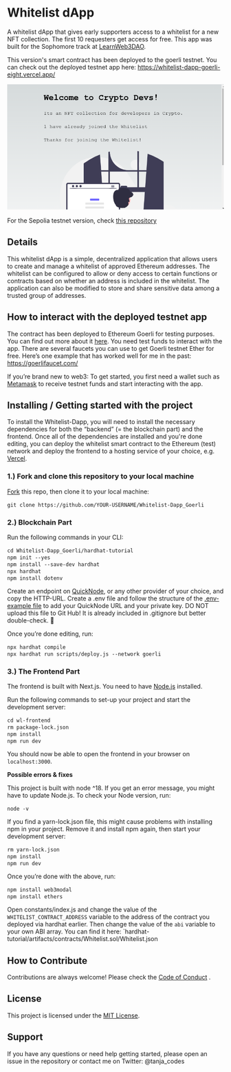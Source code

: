 # Whitelist dApp

A whitelist dApp that gives early supporters access to a whitelist for a new NFT collection. The first 10 requesters get access for free.
This app was built for the Sophomore track at [LearnWeb3DAO](https://learnweb3.io/).

This version's smart contract has been deployed to the goerli testnet.
You can check out the deployed testnet app here: https://whitelist-dapp-goerli-eight.vercel.app/ 

![Whitelist dApp Screenshot](wl-frontend/public/Whitelist-Dapp-Goerli-Screenshot.png)

For the Sepolia testnet version, check [this repository](https://github.com/Sunkio/Whitelist-Dapp)
## Details
This whitelist dApp is a simple, decentralized application that allows users to create and manage a whitelist of approved Ethereum addresses. The whitelist can be configured to allow or deny access to certain functions or contracts based on whether an address is included in the whitelist. The application can also be modified to store and share sensitive data among a trusted group of addresses.

## How to interact with the deployed testnet app
The contract has been deployed to Ethereum Goerli for testing purposes. You can find out more about it [here](https://goerli.net/).
You need test funds to interact with the app. There are several faucets you can use to get Goerli testnet Ether for free. Here’s one example that has worked well for me in the past:
https://goerlifaucet.com/

If you’re brand new to web3: To get  started, you first need a wallet such as [Metamask](https://metamask.io/) to receive testnet funds and start interacting with the app.

## Installing / Getting started with the project

To install the Whitelist-Dapp, you will need to install the necessary dependencies for both the “backend” (= the blockchain part) and the frontend. Once all of the dependencies are installed and you're done editing, you can deploy the whitelist smart contract to the Ethereum (test) network and deploy the frontend to a hosting service of your choice, e.g. [Vercel](https://vercel.com/).


### 1.) Fork and clone this repository to your local machine
[Fork](https://docs.github.com/en/get-started/quickstart/fork-a-repo) this repo, then clone it to your local machine:
``` shell
git clone https://github.com/YOUR-USERNAME/Whitelist-Dapp_Goerli
```

### 2.) Blockchain Part
Run the following commands in your CLI:
``` shell
cd Whitelist-Dapp_Goerli/hardhat-tutorial
npm init --yes
npm install --save-dev hardhat
npx hardhat
npm install dotenv
```
Create an endpoint on [QuickNode](https://www.quicknode.com/), or any other provider of your choice, and copy the HTTP-URL.
Create a .env file and follow the structure of the [.env-example file](hardhat-tutorial/.env-example) to add your QuickNode URL and your private key. DO NOT upload this file to Git Hub! It is already included in .gitignore but better double-check. 🙂

Once you’re done editing, run:
``` shell
npx hardhat compile 
npx hardhat run scripts/deploy.js --network goerli 
```

### 3.) The Frontend Part
The frontend is built with Next.js. You need to have [Node.js](https://nodejs.org/) installed.

Run the following commands to set-up your project and start the development server:
``` shell
cd wl-frontend
rm package-lock.json
npm install
npm run dev
```
You should now be able to open the frontend in your browser on `localhost:3000`.


**Possible errors & fixes**

This project is built with node ^18. If you get an error message, you might have to update Node.js. To check your Node version, run:
``` shell
node -v
```
If you find a yarn-lock.json file, this might cause problems with installing npm in your project. Remove it and install npm again, then start your development server:
``` shell
rm yarn-lock.json
npm install
npm run dev
```

Once you’re done with the above, run:
``` shell
npm install web3modal
npm install ethers
```
Open constants/index.js and change the value of the `WHITELIST_CONTRACT_ADDRESS` variable to the address of the contract you deployed via hardhat earlier.
Then change the value of the `abi` variable to your own ABI array. You can find it here: `hardhat-tutorial/artifacts/contracts/Whitelist.sol/Whitelist.json


## How to Contribute
Contributions are always welcome! Please check the [Code of Conduct](https://github.com/Sunkio/.github/CODE_OF_CONDUCT.md) .

## License
This project is licensed under the [MIT License](./License.md).

## Support
If you have any questions or need help getting started, please open an issue in the repository or contact me on Twitter: @tanja_codes
